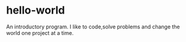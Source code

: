 # hello-world
An introductory program.
I like to code,solve problems and change the world one project at a time.
